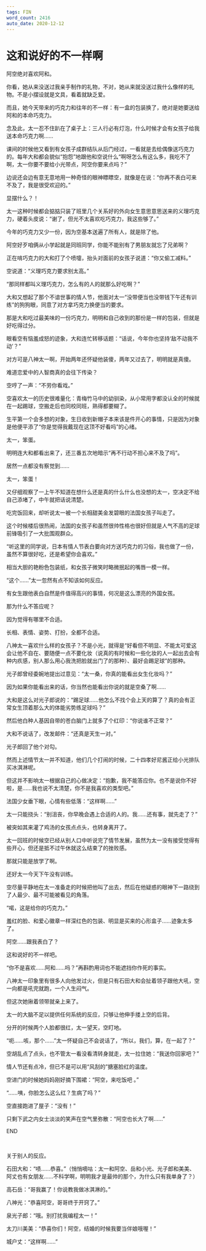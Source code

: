 ```yaml
---
tags: FIN
word_count: 2416
auto_date: 2020-12-12
---
```


# 这和说好的不一样啊

阿空绝对喜欢阿和。

你看，她从来没送过我亲手制作的礼物，不对，她从来就没送过我什么像样的礼物。不是小摆设就是文具，看着就缺乏爱。

而且，她今天带来的巧克力和往年的不一样：有一盒的包装换了，绝对是她要送给阿和的本命巧克力。

念及此，太一忍不住趴在了桌子上：三人行必有灯泡，什么时候才会有女孩子给我送本命巧克力啊……

课间的时候他又看到有女孩子成群结队从后门经过，一看就是去给偶像送巧克力的。每年大和都会貌似“抱怨”地跟他和空说什么“啊呀怎么有这么多，我吃不了啊，太一你要不要给小光带点，阿空你要来点吗？”

边说还会边有意无意地用一种奇怪的眼神瞟瞟空，就像是在说：“你再不表白可来不及了，我是很受欢迎的。”

显摆什么？！

太一这种时候都会掂掂只装了班里几个关系好的外向女生意思意思送来的义理巧克力，硬着头皮说：“谢了，但光不太喜欢吃巧克力，我这些够了。”

今年的巧克力又少一份，因为空基本送遍了所有人，就是除了他。

阿空好歹咱俩从小学起就是同班同学，你能不能别有了男朋友就忘了兄弟啊？

正在啃巧克力的大和打了个喷嚏，抬头对面前的女孩子说道：“你又偷工减料。”

空说道：“义理巧克力要求别太高。”

“那同样都叫义理巧克力，怎么有的人的就那么好吃啊？”

大和又想起了那个不谙世事的情人节，他面对太一“没带便当也没带钱下午还有训练”的狗狗眼，同意了对方拿巧克力换便当的要求。

那是大和吃过最美味的一份巧克力，明明和自己收到的那份是一样的包装，但就是好吃得过分。

眼看空有恼羞成怒的迹象，大和连忙转移话题：“话说，今年你也坚持‘敌不动我不动’？”

对方可是八神太一啊，开始两年还怀疑他装傻，两年又过去了，明明就是真傻。

难道恋爱中的人智商真的会往下传染？

空哼了一声：“不劳你看戏。”

空喜欢太一的历史很难量化：青梅竹马中的幼驯染，从小常用字都没认全的时候就在一起踢球，空搬走后也同校同班，熟得都要糊了。

生平第一个会多想的对象，生日收到新帽子本来该是件开心的事情，只是因为对象是他便平添了“你是觉得我戴现在这顶不好看吗”的心绪。

太一，笨蛋。

明明连大和都看出来了，还三番五次地暗示“再不行动不担心来不及了吗”。

居然一点都没有察觉到……

太一，笨蛋！

又仔细观察了一上午不知道在想什么还是真的什么什么也没想的太一，空决定不给自己添堵了，中午就把话说清楚。

吃完饭回来，却听说太一被一个长相甜美金发碧眼的法国女孩子叫走了。

这个时候楼后很热闹，法国的女孩子和虽然很帅性格也很好但就是人气不高的足球前锋吸引了一大批围观群众。

“听这里的同学说，日本有情人节表白要向对方送巧克力的习俗，我也做了一份，虽然不算很好吃，还是希望你会喜欢。”

相当大胆的艳粉色包装纸，和女孩子微笑时略微抿起的嘴唇一模一样。

“这个……”太一忽然有点不知该如何反应。

有女生跟他表白自然是件值得高兴的事情，何况是这么漂亮的外国女孩。

那为什么不答应呢？

因为觉得有哪里不合适。

长相、表情、姿势、打扮，全都不合适。

八神太一喜欢什么样的女孩子？不是小光，就得是“好看但不明显、不能太可爱这会让他不自在、要随便一点不要化妆（说真的有时候和一些化妆的人一起出去会有种内疚感，别人那么用心我洗把脸就出门了的那种）、最好会踢足球”的那种。

光子郎曾经委婉地提出过意见：“太一桑，你真的能看出女生化妆吗？”

因为如果你能看出来的话，你当然也能看出你说的就是空桑了啊……

大和是这么对光子郎说的：“踢足球……他怎么不找个会上天的算了？真的会有正常女生顶着那么大的体能劣势练足球吗？”

然后他白种人基因自带的苍白脑门上就多了个红印：“你说谁不正常？”

大和不说话了，改发邮件：“还真是天生一对。”

光子郎回了他个对勾。

然而上述情节太一并不知道，他们几个打闹的时候，二十四孝好尼酱正给小光排队买冰淇淋呢。

但这并不影响太一根据自己的心做决定：“抱歉，我不能答应你。也不是说你不好啦，是……我也说不太清楚，你不是我喜欢的类型吧。”

法国少女垂下眼，心情有些低落：“这样啊……”

太一只能挠头：“别沮丧，你早晚会遇上合适的人的。我……还有事，就先走了？”

被突如其来灌了鸡汤的女孩点点头，也转身离开了。

太一回班的时候空已经从别人口中听说完了情节发展，虽然为太一没有接受觉得有些开心，但还是抵不过午休就这么结束了的挫败感。

那就只能是放学了啊。

还好太一今天下午没有训练。

空尽量平静地在太一准备走的时候把他叫了出去，然后在他疑惑的眼神下一路绕到了人最少、最不可能被看见的角落。

“喏，这是给你的巧克力。”

羞红的脸、和爱心徽章一样深红色的包装、明显是买来的心形盒子……迹象太多了。

阿空……跟我表白了？

这和说好的不一样吧。

“你不是喜欢……阿和……吗？”再斟酌用词也不能遮挡你作死的事实。

八神太一印象里有很多人向他发过火，但是只有石田大和会扯着领子跟他大吼，空一向都是吼完就跑，一个人生闷气。

但这次她揪着领带就亲上来了。

太一的大脑不足以提供任何系统的反应，只够让他伸手搂上空的后背。

分开的时候两个人脸都很红，太一望天，空盯地。

“呃……咳，那个……”太一怀疑自己不会说话了，“所以，我们，算，在一起了？”

空胡乱点了点头，也不管太一看没看清转身就走，太一拉住她：“我送你回家吧？”

情人节还有点冷，但已不是可以用“风刮的”搪塞脸红的温度。

空进门的时候她妈妈刚好摘下围裙：“阿空，来吃饭吧 。”

“……咦，你脸怎么这么红？生病了吗？”

空直接跑进了屋子：“没有！”

只剩下武之内女士淡淡的笑声在空气里弥散：“阿空也长大了啊……”

END

<br>

关于别人的反应。

石田大和：“啧……恭喜。”（悄悄嘀咕：太一和阿空、岳和小光、光子郎和美美、阿丈也有女朋友……不科学啊，明明我才是最帅的那个，为什么只有我单身了？）

高石岳：“哥我赢了！你说教我做冰淇淋的。”

八神光：“恭喜阿空，哥哥终于开窍了。”

泉光子郎：“哦。别打扰我编程太一！”

太刀川美美：“恭喜你们！阿空，结婚的时候我要当伴娘哦喔！”

城户丈：“这样啊……”
